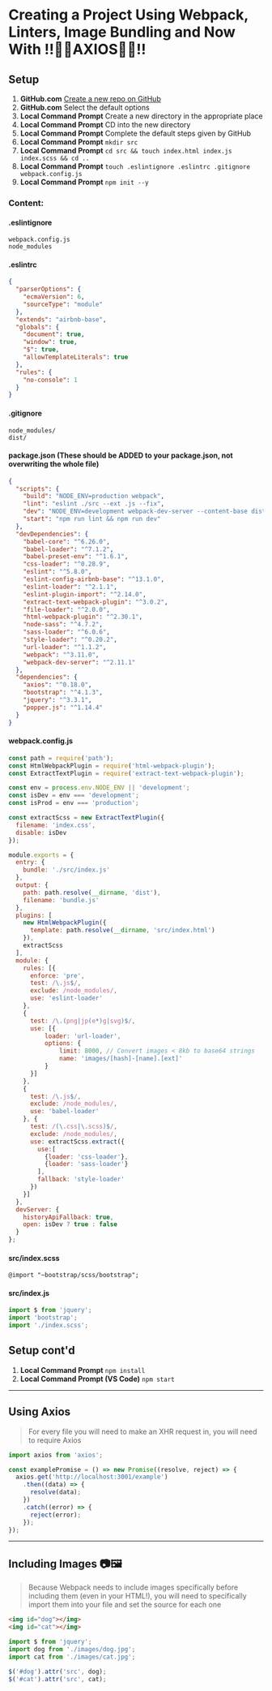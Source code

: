 # Creating a Project Using Webpack, Linters, Image Bundling and Now With !!🎉🎉AXIOS🎉🎉!!

## Setup
1. **GitHub.com** [Create a new repo on GitHub](https://github.com/new)
1. **GitHub.com** Select the default options
1. **Local Command Prompt** Create a new directory in the appropriate place
1. **Local Command Prompt** CD into the new directory
1. **Local Command Prompt** Complete the default steps given by GitHub
1. **Local Command Prompt** `mkdir src`
1. **Local Command Prompt** `cd src && touch index.html index.js index.scss && cd ..`
1. **Local Command Prompt** `touch .eslintignore .eslintrc .gitignore webpack.config.js`
1. **Local Command Prompt** `npm init --y`

### Content:

#### .eslintignore
```
webpack.config.js
node_modules
```

#### .eslintrc
```json
{
  "parserOptions": {
    "ecmaVersion": 6,
    "sourceType": "module"
  },
  "extends": "airbnb-base",
  "globals": {
    "document": true,
    "window": true,
    "$": true,
    "allowTemplateLiterals": true
  },
  "rules": {
    "no-console": 1
  }
}
```

#### .gitignore
```
node_modules/
dist/
```

#### package.json (These should be ADDED to your package.json, not overwriting the whole file)
```json
{
  "scripts": {
    "build": "NODE_ENV=production webpack",
    "lint": "eslint ./src --ext .js --fix",
    "dev": "NODE_ENV=development webpack-dev-server --content-base dist --hot",
    "start": "npm run lint && npm run dev"
  },
  "devDependencies": {
    "babel-core": "^6.26.0",
    "babel-loader": "^7.1.2",
    "babel-preset-env": "^1.6.1",
    "css-loader": "^0.28.9",
    "eslint": "^5.8.0",
    "eslint-config-airbnb-base": "^13.1.0",
    "eslint-loader": "^2.1.1",
    "eslint-plugin-import": "^2.14.0",
    "extract-text-webpack-plugin": "^3.0.2",
    "file-loader": "^2.0.0",
    "html-webpack-plugin": "^2.30.1",
    "node-sass": "^4.7.2",
    "sass-loader": "^6.0.6",
    "style-loader": "^0.20.2",
    "url-loader": "^1.1.2",
    "webpack": "^3.11.0",
    "webpack-dev-server": "^2.11.1"
  },
  "dependencies": {
    "axios": "^0.18.0",
    "bootstrap": "^4.1.3",
    "jquery": "^3.3.1",
    "popper.js": "^1.14.4"
  }
}
```

#### webpack.config.js
```js
const path = require('path');
const HtmlWebpackPlugin = require('html-webpack-plugin');
const ExtractTextPlugin = require('extract-text-webpack-plugin');

const env = process.env.NODE_ENV || 'development';
const isDev = env === 'development';
const isProd = env === 'production';

const extractScss = new ExtractTextPlugin({
  filename: 'index.css',
  disable: isDev
});

module.exports = {
  entry: {
    bundle: './src/index.js'
  },
  output: {
    path: path.resolve(__dirname, 'dist'),
    filename: 'bundle.js'
  },
  plugins: [
    new HtmlWebpackPlugin({
      template: path.resolve(__dirname, 'src/index.html')
    }),
    extractScss
  ],
  module: {
    rules: [{
      enforce: 'pre',
      test: /\.js$/,
      exclude: /node_modules/,
      use: 'eslint-loader'
    }, 
    {
      test: /\.(png|jp(e*)g|svg)$/,  
      use: [{
          loader: 'url-loader',
          options: { 
              limit: 8000, // Convert images < 8kb to base64 strings
              name: 'images/[hash]-[name].[ext]'
          } 
      }]
    },
    {
      test: /\.js$/,
      exclude: /node_modules/,
      use: 'babel-loader'
    }, {
      test: /(\.css|\.scss)$/,
      exclude: /node_modules/,
      use: extractScss.extract({
        use:[
          {loader: 'css-loader'},
          {loader: 'sass-loader'}
        ],
        fallback: 'style-loader'
      })
    }]
  },
  devServer: {
    historyApiFallback: true,
    open: isDev ? true : false
  }
};
```

#### src/index.scss
```
@import "~bootstrap/scss/bootstrap";
```

#### src/index.js
```js
import $ from 'jquery';
import 'bootstrap';
import './index.scss';
```

## Setup cont'd
1. **Local Command Prompt** `npm install`
1. **Local Command Prompt (VS Code)** `npm start`

___

## Using Axios
> For every file you will need to make an XHR request in, you will need to require Axios
```js
import axios from 'axios';

const examplePromise = () => new Promise((resolve, reject) => {
  axios.get('http://localhost:3001/example')
    .then((data) => {
      resolve(data);
    })
    .catch((error) => {
      reject(error);
    });
});
```

___

## Including Images 📷🖼️
> Because Webpack needs to include images specifically before including them (even in your HTML!), you will need to specifically import them into your file and set the source for each one
```html 
<img id="dog"></img>
<img id="cat"></img>
```

```js
import $ from 'jquery';
import dog from './images/dog.jpg';
import cat from './images/cat.jpg';

$('#dog').attr('src', dog);
$('#cat').attr('src', cat);
```
